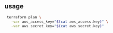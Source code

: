 ## usage
```bash
 terraform plan \
   -var aws_access_key="$(cat aws_access.key)" \
   -var aws_secret_key="$(cat aws_secret.key)"
``` 
